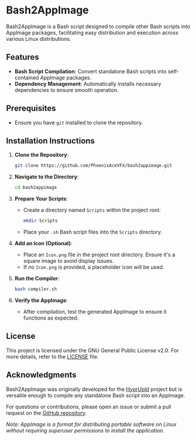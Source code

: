 # Bash2AppImage

Bash2AppImage is a Bash script designed to compile other Bash scripts into AppImage packages, facilitating easy distribution and execution across various Linux distributions. 

## Features

- **Bash Script Compilation**: Convert standalone Bash scripts into self-contained AppImage packages.
- **Dependency Management**: Automatically installs necessary dependencies to ensure smooth operation.

## Prerequisites

- Ensure you have `git` installed to clone the repository.

## Installation Instructions

1. **Clone the Repository**:
   ```bash
   git clone https://github.com/PhoenixAceVFX/bash2appimage.git
   ```



2. **Navigate to the Directory**:
   ```bash
   cd bash2appimage
   ```



3. **Prepare Your Scripts**:
   - Create a directory named `Scripts` within the project root:
     ```bash
     mkdir Scripts
     ```
   - Place your `.sh` Bash script files into the `Scripts` directory.

4. **Add an Icon (Optional)**:
   - Place an `Icon.png` file in the project root directory. Ensure it's a square image to avoid display issues.
   - If no `Icon.png` is provided, a placeholder icon will be used.

5. **Run the Compiler**:
   ```bash
   bash compiler.sh
   ```



6. **Verify the AppImage**:
   - After compilation, test the generated AppImage to ensure it functions as expected.

## License

This project is licensed under the GNU General Public License v2.0. For more details, refer to the [LICENSE](https://github.com/PhoenixAceVFX/bash2appimage/blob/main/LICENSE) file.

## Acknowledgments

Bash2AppImage was originally developed for the [HyprUpld](https://github.com/PhoenixAceVFX/HyprUpld) project but is versatile enough to compile any standalone Bash script into an AppImage.

For questions or contributions, please open an issue or submit a pull request on the [GitHub repository](https://github.com/PhoenixAceVFX/bash2appimage).

*Note: AppImage is a format for distributing portable software on Linux without requiring superuser permissions to install the application.* 
